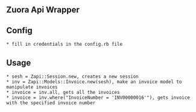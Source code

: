 ## Zuora Api Wrapper

## Config
	* fill in credentials in the config.rb file

## Usage
	* sesh = Zapi::Session.new, creates a new session
	* inv = Zapi::Models::Invoice.new(sesh), make an invoice model to manipulate invoices
	* invoice = inv.all, gets all the invoices
	* invoice = inv.where("InvoiceNumber = 'INV00000016'"), gets invoice with the specified invoice number

